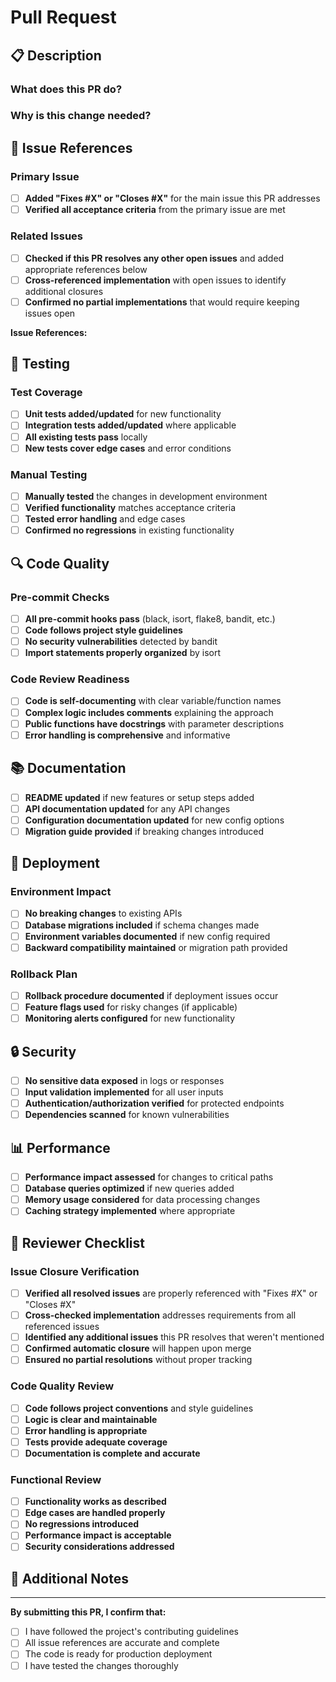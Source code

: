 # Pull Request

## 📋 Description

<!-- Provide a clear and concise description of what this PR accomplishes -->

### What does this PR do?
<!-- Brief summary of the changes -->

### Why is this change needed?
<!-- Context and motivation for the change -->

## 🔗 Issue References

<!-- ⚠️ MANDATORY: All resolved issues must be properly referenced for automatic closure -->

### Primary Issue
- [ ] **Added "Fixes #X" or "Closes #X"** for the main issue this PR addresses
- [ ] **Verified all acceptance criteria** from the primary issue are met

### Related Issues
- [ ] **Checked if this PR resolves any other open issues** and added appropriate references below
- [ ] **Cross-referenced implementation** with open issues to identify additional closures
- [ ] **Confirmed no partial implementations** that would require keeping issues open

**Issue References:**
<!-- List all issues this PR resolves using "Fixes #X" or "Closes #X" format -->
<!-- Example: -->
<!-- Fixes #123 -->
<!-- Closes #456 -->

## 🧪 Testing

### Test Coverage
- [ ] **Unit tests added/updated** for new functionality
- [ ] **Integration tests added/updated** where applicable
- [ ] **All existing tests pass** locally
- [ ] **New tests cover edge cases** and error conditions

### Manual Testing
- [ ] **Manually tested** the changes in development environment
- [ ] **Verified functionality** matches acceptance criteria
- [ ] **Tested error handling** and edge cases
- [ ] **Confirmed no regressions** in existing functionality

## 🔍 Code Quality

### Pre-commit Checks
- [ ] **All pre-commit hooks pass** (black, isort, flake8, bandit, etc.)
- [ ] **Code follows project style guidelines**
- [ ] **No security vulnerabilities** detected by bandit
- [ ] **Import statements properly organized** by isort

### Code Review Readiness
- [ ] **Code is self-documenting** with clear variable/function names
- [ ] **Complex logic includes comments** explaining the approach
- [ ] **Public functions have docstrings** with parameter descriptions
- [ ] **Error handling is comprehensive** and informative

## 📚 Documentation

- [ ] **README updated** if new features or setup steps added
- [ ] **API documentation updated** for any API changes
- [ ] **Configuration documentation updated** for new config options
- [ ] **Migration guide provided** if breaking changes introduced

## 🚀 Deployment

### Environment Impact
- [ ] **No breaking changes** to existing APIs
- [ ] **Database migrations included** if schema changes made
- [ ] **Environment variables documented** if new config required
- [ ] **Backward compatibility maintained** or migration path provided

### Rollback Plan
- [ ] **Rollback procedure documented** if deployment issues occur
- [ ] **Feature flags used** for risky changes (if applicable)
- [ ] **Monitoring alerts configured** for new functionality

## 🔒 Security

- [ ] **No sensitive data exposed** in logs or responses
- [ ] **Input validation implemented** for all user inputs
- [ ] **Authentication/authorization verified** for protected endpoints
- [ ] **Dependencies scanned** for known vulnerabilities

## 📊 Performance

- [ ] **Performance impact assessed** for changes to critical paths
- [ ] **Database queries optimized** if new queries added
- [ ] **Memory usage considered** for data processing changes
- [ ] **Caching strategy implemented** where appropriate

## 🎯 Reviewer Checklist

<!-- For reviewers to complete during review -->

### Issue Closure Verification
- [ ] **Verified all resolved issues** are properly referenced with "Fixes #X" or "Closes #X"
- [ ] **Cross-checked implementation** addresses requirements from all referenced issues
- [ ] **Identified any additional issues** this PR resolves that weren't mentioned
- [ ] **Confirmed automatic closure** will happen upon merge
- [ ] **Ensured no partial resolutions** without proper tracking

### Code Quality Review
- [ ] **Code follows project conventions** and style guidelines
- [ ] **Logic is clear and maintainable**
- [ ] **Error handling is appropriate**
- [ ] **Tests provide adequate coverage**
- [ ] **Documentation is complete and accurate**

### Functional Review
- [ ] **Functionality works as described**
- [ ] **Edge cases are handled properly**
- [ ] **No regressions introduced**
- [ ] **Performance impact is acceptable**
- [ ] **Security considerations addressed**

## 📝 Additional Notes

<!-- Any additional context, concerns, or considerations for reviewers -->

---

**By submitting this PR, I confirm that:**
- [ ] I have followed the project's contributing guidelines
- [ ] All issue references are accurate and complete
- [ ] The code is ready for production deployment
- [ ] I have tested the changes thoroughly
